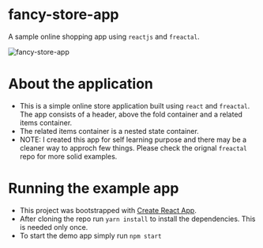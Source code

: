 # fancy-store-app
A sample online shopping app using `reactjs` and `freactal`.

![fancy-store-app](https://cloud.githubusercontent.com/assets/1467801/26044530/cb69f910-38f9-11e7-9d71-8fde41043908.gif)

# About the application
- This is a simple online store application built using `react` and `freactal`. The app consists
of a header, above the fold container and a related items container.
- The related items container is a nested state container.
- NOTE: I created this app for self learning purpose and there may be
a cleaner way to approch few things. Please check the orignal `freactal` repo
for more solid examples.

# Running the example app
- This project was bootstrapped with [Create React App](https://github.com/facebookincubator/create-react-app).
- After cloning the repo run `yarn install` to install the dependencies. This is needed only once.
- To start the demo app simply run `npm start`
